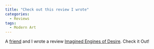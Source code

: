 ```yaml
---
title: "Check out this review I wrote"
categories:
  - Reviews
tags:
  - Modern Art    
---
```

A [friend](https://echoingwings.wixsite.com/ymkato) and I wrote a review
[Imagined Engines of Desire](https://www.cherwell.org/2024/05/16/imagined-engines-of-desire/). Check it Out!